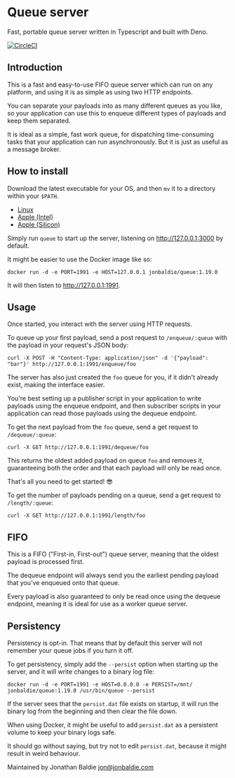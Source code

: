 # Queue server

Fast, portable queue server written in Typescript and built with Deno.

[![CircleCI](https://circleci.com/gh/jonbaldie/queue/tree/main.svg?style=shield)](https://circleci.com/gh/jonbaldie/queue/tree/main)

## Introduction

This is a fast and easy-to-use FIFO queue server which can run on any platform, and using it is as simple as using two HTTP endpoints.

You can separate your payloads into as many different queues as you like, so your application can use this to enqueue different types of payloads and keep them separated.

It is ideal as a simple, fast work queue, for dispatching time-consuming tasks that your application can run asynchronously. But it is just as useful as a message broker.

## How to install

Download the latest executable for your OS, and then `mv` it to a directory within your `$PATH`.

* [Linux](https://d22pgfyez1vmkm.cloudfront.net/x86_64-unknown-linux-gnu/queue)
* [Apple (Intel)](https://d22pgfyez1vmkm.cloudfront.net/x86_64-apple-darwin/queue)
* [Apple (Silicon)](https://d22pgfyez1vmkm.cloudfront.net/aarch64-apple-darwin/queue)

Simply run `queue` to start up the server, listening on http://127.0.0.1:3000 by default.

It might be easier to use the Docker image like so:

```
docker run -d -e PORT=1991 -e HOST=127.0.0.1 jonbaldie/queue:1.19.0
```

It will then listen to http://127.0.0.1:1991.

## Usage

Once started, you interact with the server using HTTP requests.

To queue up your first payload, send a post request to `/enqueue/:queue` with the payload in your request's JSON body:

```
curl -X POST -H "Content-Type: application/json" -d '{"payload": "bar"}' http://127.0.0.1:1991/enqueue/foo
```

The server has also just created the `foo` queue for you, if it didn't already exist, making the interface easier.

You're best setting up a publisher script in your application to write payloads using the enqueue endpoint, and then subscriber scripts in your application can read those payloads using the dequeue endpoint.

To get the next payload from the `foo` queue, send a get request to `/dequeue/:queue`:

```
curl -X GET http://127.0.0.1:1991/dequeue/foo
```

This returns the oldest added payload on queue `foo` and removes it, guaranteeing both the order and that each payload will only be read once.

That's all you need to get started! 😎

To get the number of payloads pending on a queue, send a get request to `/length/:queue`:

```
curl -X GET http://127.0.0.1:1991/length/foo
```

## FIFO

This is a FIFO ("First-in, First-out") queue server, meaning that the oldest payload is processed first.

The dequeue endpoint will always send you the earliest pending payload that you've enqueued onto that queue.

Every payload is also guaranteed to only be read once using the dequeue endpoint, meaning it is ideal for use as a worker queue server.

## Persistency

Persistency is opt-in. That means that by default this server will not remember your queue jobs if you turn it off.

To get persistency, simply add the `--persist` option when starting up the server, and it will write changes to a binary log file:

```
docker run -d -e PORT=1991 -e HOST=0.0.0.0 -e PERSIST=/mnt/ jonbaldie/queue:1.19.0 /usr/bin/queue --persist
```

If the server sees that the `persist.dat` file exists on startup, it will run the binary log from the beginning and then clear the file down.

When using Docker, it might be useful to add `persist.dat` as a persistent volume to keep your binary logs safe.

It should go without saying, but try not to edit `persist.dat`, because it might result in weird behaviour.

Maintained by Jonathan Baldie <jon@jonbaldie.com>

